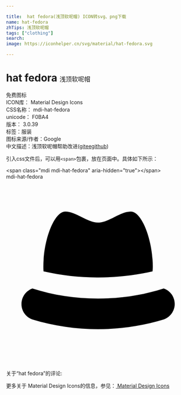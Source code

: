 ```yaml
---

title:  hat fedora(浅顶软呢帽) ICON转svg、png下载
name: hat-fedora
zhTips: 浅顶软呢帽
tags: ["clothing"]
search: 
image: https://iconhelper.cn/svg/material/hat-fedora.svg

---
```


# hat fedora  <small style="font-size: 60%;font-weight: 100">浅顶软呢帽</small>


<div class="detail-page">
<p>
<span><span class="badge-success badge">免费图标</span> </span>
<br/>
<span>
ICON库：
<span class="badge-secondary badge">Material Design Icons</span> 
</span>
<br/>
<span>
CSS名称：
<span class="badge-secondary badge">mdi-hat-fedora</span> 
</span>
<br/>
<span>
unicode：
<span class="badge-secondary badge">F0BA4</span> 
<copy-btn content='F0BA4' btn-title=""></copy-btn>
<copy-btn :content='String.fromCodePoint(parseInt("F0BA4", 16))' btn-title="复制U"></copy-btn>
</span>
<br/>
<span>
版本：
<span class="badge-secondary badge">3.0.39</span> 
</span><br/><span>标签：<span class="badge-light badge"><router-link to="/tags/clothing.html">服装</router-link></span></span>
<br/>
<span>图标来源/作者：<span class="badge-light badge">Google</span></span> 
<br/>
<span class="zh-detail">中文描述：<span class="badge-primary badge">浅顶软呢帽</span><span class="help-link"><span>帮助改进</span>(<a href="https://gitee.com/liuwave/icon-helper/edit/master/json/material/hat-fedora.json" target="_blank" rel="noopener noreferrer">gitee</a><a href="https://github.com/liuwave/icon-helper/edit/master/json/material/hat-fedora.json" target="_blank" rel="noopener noreferrer">github</a></span>)</span><br/>
</p>
</div>
<div class="alert alert-dark">
  <i class="mdi mdi-hat-fedora mdi-48px"></i>
  <i class="mdi mdi-hat-fedora mdi-36px"></i>
  <i class="mdi mdi-hat-fedora mdi-24px"></i>
  <i class="mdi mdi-hat-fedora mdi-18px"></i>
</div>
<div>
  <p>引入css文件后，可以用<code>&lt;span&gt;</code>包裹，放在页面中。具体如下所示：    
  </p>
  <div class="alert alert-primary" style="font-size: 14px">
    &lt;span class="mdi mdi-hat-fedora" aria-hidden="true"&gt;&lt;/span&gt;
    <copy-btn content='<span class="mdi mdi-hat-fedora" aria-hidden="true"></span>'></copy-btn>
  </div>
  <div class="alert alert-secondary">
    <i class="mdi mdi-hat-fedora"
    style="font-size: 24px"
    aria-hidden="true"></i> mdi-hat-fedora
    <copy-btn content="mdi-hat-fedora" btn-title="复制图标名称"></copy-btn>
  </div>
</div>
<div id="svg" class="svg-wrap">
<svg xmlns="http://www.w3.org/2000/svg" viewBox="0 0 24 24"><path d="M19.11,11.92C19.13,11.71 19.14,11.5 19.14,11.29C19.14,7.86 17.71,4.14 16.28,4.14C14.85,4.14 13.42,5.57 12,5.57C10.57,5.57 9.14,4.14 7.71,4.14C6.28,4.14 4.86,7.79 4.86,11.29C4.86,11.5 4.86,11.71 4.88,11.92C7.22,12.45 9.6,12.72 12,12.71C14.45,12.71 16.83,12.44 19.11,11.92M3.45,18.18C9,19.85 14.96,19.86 20.54,18.18C20.96,18.04 21.33,17.77 21.59,17.41C21.85,17.05 22,16.61 22,16.17C22,15.72 21.86,15.29 21.61,14.92C21.35,14.56 21,14.29 20.56,14.14C17.86,15 15,15.45 12,15.45C9,15.45 6.13,15 3.43,14.14C3,14.29 2.65,14.57 2.39,14.93C2.14,15.29 2,15.72 2,16.17C2,17.11 2.61,17.9 3.45,18.18V18.18Z" /></svg>
</div>
<detail full-name='mdi-hat-fedora'></detail>
<div>
<p>关于“hat fedora”的评论:</p>
</div>
<Vssue title="关于“hat fedora”的评论" ></Vssue>    
<div><p>更多关于 Material Design Icons的信息，参见：<a target="_blank" href="https://iconhelper.cn/material.html"> Material Design Icons</a>
</p></div>
